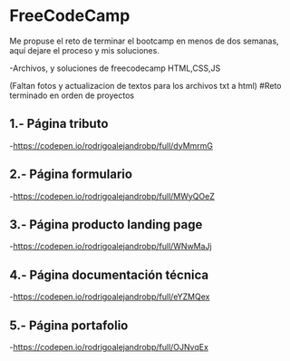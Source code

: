 # FreeCodeCamp

Me propuse el reto de terminar el bootcamp en menos de dos semanas, aquí dejare el proceso y mis soluciones.

-Archivos, y soluciones de freecodecamp HTML,CSS,JS

(Faltan fotos y actualizacion de textos para los archivos txt a html)
#Reto terminado en orden de proyectos 

## 1.- Página tributo 

-https://codepen.io/rodrigoalejandrobp/full/dyMmrmG

## 2.- Página formulario

-https://codepen.io/rodrigoalejandrobp/full/MWyQOeZ


## 3.- Página producto landing page

-https://codepen.io/rodrigoalejandrobp/full/WNwMaJj

## 4.- Página documentación técnica

-https://codepen.io/rodrigoalejandrobp/full/eYZMQex


## 5.- Página portafolio

-https://codepen.io/rodrigoalejandrobp/full/OJNvqEx

